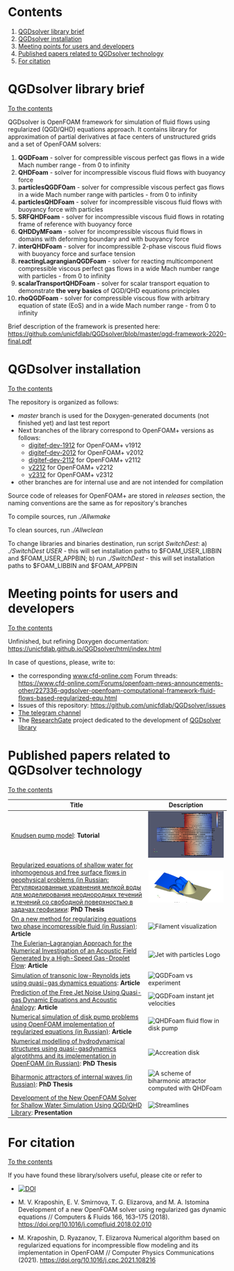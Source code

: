 # Contents

1. [QGDsolver library brief](#QGDsolver-library-brief)
2. [QGDsolver installation](#QGDsolver-installation)
3. [Meeting points for users and developers](#Meeting-points-for-users-and-developers)
4. [Published papers related to QGDsolver technology](#Published-papers-related-to-QGDsolver-technology)
5. [For citation](#For-citation)

# QGDsolver library brief
[To the contents](#Contents)

QGDsolver is OpenFOAM framework for simulation of fluid flows using regularized (QGD/QHD) equations approach. It contains library for approximation of partial derivatives at face centers of unstructured grids and a set of OpenFOAM solvers:

1. **QGDFoam** - solver for compressible viscous perfect gas flows in a wide Mach number range - from 0 to infinity
2. **QHDFoam** - solver for incompressible viscous fluid flows with buoyancy force
3. **particlesQGDFOam** - solver for compressible viscous perfect gas flows in a wide Mach number range with particles - from 0 to infinity
4. **particlesQHDFoam** - solver for incompressible viscous fluid flows with buoyancy force with particles
5. **SRFQHDFoam** - solver for incompressible viscous fluid flows in rotating frame of reference  with buoyancy force
6. **QHDDyMFoam** -  solver for incompressible viscous fluid flows in domains with deforming boundary and with buoyancy force
7. **interQHDFoam** - solver for incompressible 2-phase viscous fluid flows with buoyancy force and surface tension
8. **reactingLagrangianQGDFoam** - solver for reacting multicomponent compressible viscous perfect gas flows in a wide Mach number range with particles - from 0 to infinity
9. **scalarTransportQHDFoam** - solver for scalar transport equation to demonstrate **the very basics** of QGD/QHD equations principles
10. **rhoQGDFoam** - solver for compressible viscous flow with arbitrary equation of state (EoS) and in a wide Mach number range - from 0 to infinity

Brief description of the framework is presented here: https://github.com/unicfdlab/QGDsolver/blob/master/qgd-framework-2020-final.pdf

# QGDsolver installation
[To the contents](#Contents)

The repository is organized as follows:
* *master* branch is used for the Doxygen-generated documents (not finished yet) and last test report
* Next branches of the library correspond to OpenFOAM+ versions as follows:
    - [digitef-dev-1912](https://github.com/unicfdlab/QGDsolver/tree/digitef-dev-v1912) for OpenFOAM+ v1912
    - [digitef-dev-2012](https://github.com/unicfdlab/QGDsolver/tree/digitef-dev-v2012) for OpenFOAM+ v2012
    - [digitef-dev-2112](https://github.com/unicfdlab/QGDsolver/tree/digitef-dev-2112) for OpenFOAM+ v2112
    - [v2212](https://github.com/unicfdlab/QGDsolver/tree/v2212) for OpenFOAM+ v2212
    - [v2312](https://github.com/unicfdlab/QGDsolver/tree/v2312) for OpenFOAM+ v2312
* other branches are for internal use and are not intended for compilation

Source code of releases for OpenFOAM+ are stored in *releases* section, the naming conventions are the same as for repository's branches

To compile sources, run *./Allwmake*

To clean sources, run *./Allwclean*

To change libraries and binaries destination, run script *SwitchDest*: a) *./SwitchDest USER* - this will set installation paths to $FOAM_USER_LIBBIN and $FOAM_USER_APPBIN; b) run *./SwitchDest* - this will set installation paths to $FOAM_LIBBIN and $FOAM_APPBIN


# Meeting points for users and developers
[To the contents](#Contents)

Unfinished, but refining Doxygen documentation: https://unicfdlab.github.io/QGDsolver/html/index.html

In case of questions, please, write to:

* the corresponding www.cfd-online.com Forum threads: https://www.cfd-online.com/Forums/openfoam-news-announcements-other/227336-qgdsolver-openfoam-computational-framework-fluid-flows-based-regularized-equ.html
* Issues of this repository: https://github.com/unicfdlab/QGDsolver/issues
* [The telegram channel](https://t.me/hybridCentralSolvers)
* The [ResearchGate](https://www.researchgate.net/) project dedicated to the development of [QGDsolver library](https://www.researchgate.net/project/QGDsolver-OpenFOAM-framework-for-simulation-of-fluid-flows-using-regularized-equations-approach)


# Published papers related to QGDsolver technology
[To the contents](#Contents)

| Title | Description |
|------|-------------|
|[Knudsen pump model](https://github.com/tarminik/KnudsenPump): **Tutorial**| ![The Knudsen pump flow field](https://github.com/mkraposhin/QGDsolver/blob/master/photo_5228881387778596247_y.jpg) |
|[Regularized equations of shallow water for inhomogenous and free surface flows in geophysical problems (in Russian: Регуляризованные уравнения мелкой воды для моделирования неоднородных течений и течений со свободной поверхностью в задачах геофизики](https://keldysh.ru/council/3/D00202403/ivanov_av_diss.pdf): **PhD Thesis**| ![Shallow water flow over a cone](https://github.com/mkraposhin/QGDsolver/blob/master/shallow-water-vs-cone.png) |
|[On a new method for regularizing equations two phase incompressible fluid (in Russian)](https://keldysh.ru/papers/2021/prep2021_61.pdf): **Article**|![Filament visualization](https://github.com/unicfdlab/QGDsolver/blob/master/filament-qhd.jpg)|
|[The Eulerian–Lagrangian Approach for the Numerical Investigation of an Acoustic Field Generated by a High-Speed Gas-Droplet Flow](https://www.mdpi.com/2311-5521/6/8/274):  **Article** | ![Jet with particles Logo](https://www.mdpi.com/fluids/fluids-06-00274/article_deploy/html/images/fluids-06-00274-ag-550.jpg)|
|[Simulation of transonic low-Reynolds jets using quasi-gas dynamics equations](https://iopscience.iop.org/article/10.1088/1742-6596/1382/1/012019): **Article**|![QGDFoam vs experiment](https://www.researchgate.net/publication/337709457/figure/fig1/AS:832046201073664@1575386681051/Time-averaged-jet-centreline-Mach-number-distribution-1-QGDFoam-with-i-i14-03-2_W640.jpg)|
|[Prediction of the Free Jet Noise Using Quasi-gas Dynamic Equations and Acoustic Analogy](https://link.springer.com/chapter/10.1007/978-3-030-50436-6_16): **Article**|![QGDFoam instant jet velocities](https://media.springernature.com/lw785/springer-static/image/chp%3A10.1007%2F978-3-030-50436-6_16/MediaObjects/500810_1_En_16_Fig5_HTML.png)|
|[Numerical simulation of disk pump problems using OpenFOAM implementation of regularized equations (in Russian)](https://keldysh.ru/papers/2020/prep2020_66.pdf): **Article**|![QHDFoam fluid flow in disk pump](https://github.com/unicfdlab/QGDsolver/blob/master/QHDFoam-diskpump.png)|
|[Numerical modelling of hydrodynamical structures using quasi-gasdynamics algrotithms and its implementation in OpenFOAM (in Russian)](https://keldysh.ru/council/3/D00202403/istomina_diss.pdf):  **PhD Thesis** |![Accreation disk](https://github.com/unicfdlab/PhDTheses/blob/main/Istomina_diss.png)|
|[Biharmonic attractors of internal waves (in Russian)](https://github.com/unicfdlab/PhDTheses/blob/main/ryazanov_da_diss.pdf): **PhD Thesis**|![A scheme of biharmonic attractor computed with QHDFoam](https://github.com/unicfdlab/PhDTheses/blob/main/ryazanov_da.png)|
|[Development of the New OpenFOAM Solver for Shallow Water Simulation Using QGD/QHD Library](https://www.researchgate.net/publication/352222832_Development_of_the_New_OpenFOAM_Solver_for_Shallow_Water_Simulation_Using_QGDQHD_Library): **Presentation**|![Streamlines](https://github.com/unicfdlab/QGDsolver/blob/master/RSWEFoam_zip.png)|


# For citation
[To the contents](#Contents)

If you have found these library/solvers useful, please cite or refer to

* [![DOI](https://zenodo.org/badge/DOI/10.5281/zenodo.3878453.svg)](https://doi.org/10.5281/zenodo.3878453)

* M. V. Kraposhin, E. V. Smirnova, T. G. Elizarova, and M. A. Istomina Development of a new OpenFOAM solver using regularized gas dynamic equations //
Computers & Fluids 166, 163–175 (2018). https://doi.org/10.1016/j.compfluid.2018.02.010

* M.  Kraposhin, D. Ryazanov, T. Elizarova Numerical algorithm based on regularized equations for 
incompressible flow modeling and its implementation in OpenFOAM // Computer Physics Communications (2021). https://doi.org/10.1016/j.cpc.2021.108216

